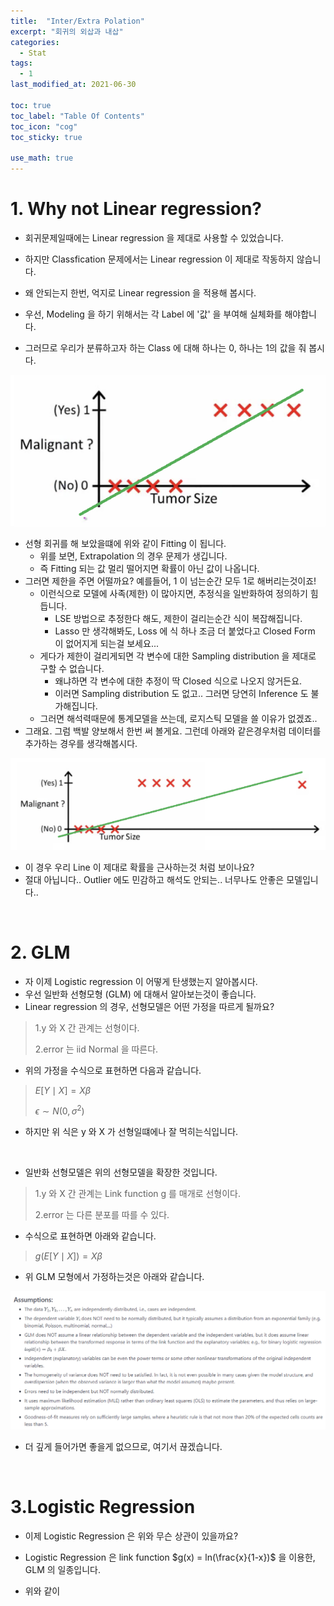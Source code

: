 ```yaml
---
title:  "Inter/Extra Polation"
excerpt: "회귀의 외삽과 내삽"
categories:
  - Stat
tags:
  - 1
last_modified_at: 2021-06-30

toc: true
toc_label: "Table Of Contents"
toc_icon: "cog"
toc_sticky: true

use_math: true
---
```


# 1. Why not Linear regression?

- 회귀문제일때에는 Linear regression 을 제대로 사용할 수 있었습니다.
- 하지만 Classfication 문제에서는 Linear regression 이 제대로 작동하지 않습니다. 
- 왜 안되는지 한번, 억지로 Linear regression 을 적용해 봅시다. 

- 우선, Modeling 을 하기 위해서는 각 Label 에 '값' 을 부여해 실체화를 해야합니다. 
- 그러므로 우리가 분류하고자 하는 Class 에 대해 하나는 0, 하나는 1의 값을 줘 봅시다. 

![png](/assets/images/Stat/11_2.png)

- 선형 회귀를 해 보았을떄에 위와 같이 Fitting 이 됩니다.
  - 위를 보면, Extrapolation 의 경우 문제가 생깁니다. 
  - 즉 Fitting 되는 값 멀리 떨어지면 확률이 아닌 값이 나옵니다. 
- 그러면 제한을 주면 어떨까요? 예를들어, 1 이 넘는순간 모두 1로 해버리는것이죠! 
  - 이런식으로 모델에 사족(제한) 이 많아지면, 추정식을 일반화하여 정의하기 힘듭니다.
    - LSE 방법으로 추정한다 해도, 제한이 걸리는순간 식이 복잡해집니다.
    - Lasso 만 생각해봐도, Loss 에 식 하나 조금 더 붙었다고 Closed Form 이 없어지게 되는걸 보세요... 
  - 게다가 제한이 걸리게되면 각 변수에 대한 Sampling distribution 을 제대로 구할 수 없습니다. 
    - 왜냐하면 각 변수에 대한 추정이 딱 Closed 식으로 나오지 않거든요. 
    - 이러면 Sampling distribution 도 없고.. 그러면 당연히 Inference 도 불가해집니다. 
  - 그러면 해석력때문에 통계모델을 쓰는데, 로지스틱 모델을 쓸 이유가 없겠죠.. 
- 그래요. 그럼 백발 양보해서 한번 써 볼게요. 그런데 아래와 같은경우처럼 데이터를 추가하는 경우를 생각해봅시다. 

![png](/assets/images/Stat/11_3.png)

- 이 경우 우리 Line 이 제대로 확률을 근사하는것 처럼 보이나요? 
- 절대 아닙니다.. Outlier 에도 민감하고 해석도 안되는.. 너무나도 안좋은 모델입니다..

<br>

# 2. GLM

- 자 이제 Logistic regression 이 어떻게 탄생했는지 알아봅시다. 
- 우선 일반화 선형모형 (GLM) 에 대해서 알아보는것이 좋습니다. 
- Linear regression 의 경우, 선형모델은 어떤 가정을 따르게 될까요? 

> 1.y 와 X 간 관계는 선형이다.
>
> 2.error 는 iid Normal 을 따른다. 

- 위의 가정을 수식으로 표현하면 다음과 같습니다. 

> $E[Y \mid X] = X\beta$
>
> $\epsilon \sim N(0,\sigma^2)$ 

- 하지만 위 식은 y 와 X 가 선형일떄에나 잘 먹히는식입니다. 

<br>

- 일반화 선형모델은 위의 선형모델을 확장한 것입니다. 

>1.y 와 X 간 관계는 Link function g 를 매개로 선형이다.
>
>2.error 는 다른 분포를 따를 수 있다. 

- 수식으로 표현하면 아래와 같습니다. 

> $g(E[Y \mid X]) = X\beta$

- 위 GLM 모형에서 가정하는것은 아래와 같습니다. 

![png](/assets/images/Stat/11_5.png)

- 더 깊게 들어가면 좋을게 없으므로, 여기서 끊겠습니다.

<br>

# 3.Logistic Regression

- 이제 Logistic Regression 은 위와 무슨 상관이 있을까요? 

- Logistic Regression 은 link function $g(x) = ln(\frac{x}{1-x})$ 을 이용한, GLM 의 일종입니다. 
- 위와 같이 



